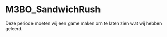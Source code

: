 # M3BO_SandwichRush

Deze periode moeten wij een game maken om te laten zien wat wij hebben geleerd.
